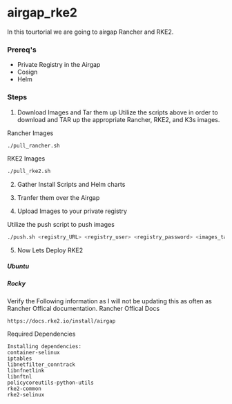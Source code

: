 # airgap_rke2

In this tourtorial we are going to airgap Rancher and RKE2. 

### Prereq's
* Private Registry in the Airgap
* Cosign
* Helm

### Steps
1. Download Images and Tar them up
Utilize the scripts above in order to download and TAR up the appropriate Rancher, RKE2, and K3s images. 

Rancher Images 
```bash
./pull_rancher.sh
```
RKE2 Images
```bash
./pull_rke2.sh
```

2. Gather Install Scripts and Helm charts 

3. Tranfer them over the Airgap

4. Upload Images to your private registry

Utilize the push script to push images 
```bash
./push.sh <registry_URL> <registry_user> <registry_password> <images_tar>
```

5. Now Lets Deploy RKE2

##### Ubuntu 


##### Rocky 
Verify the Following information as I will not be updating this as often as Rancher Offical documentation. 
Rancher Offical Docs 
```html
https://docs.rke2.io/install/airgap
``` 

Required Dependencies
```
Installing dependencies:
container-selinux
iptables
libnetfilter_conntrack
libnfnetlink
libnftnl
policycoreutils-python-utils
rke2-common
rke2-selinux
```